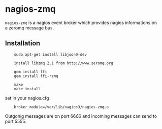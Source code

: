 # nagios-zmq

`nagios-zmq` is a nagios event broker which provides nagios informations
on a zeromq message bus.


## Installation

		sudo apt-get install libjson0-dev

		install libzmq 2.1 from http://www.zeromq.org

		gem install ffi
		gem install ffi-rzmq

		make
		make install

set in your nagios.cfg

		broker_module=/var/lib/nagios3/nagios-zmq.o

Outgonig messages are on port 6666 and incoming messages can send to port 5555.


